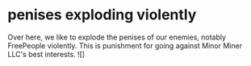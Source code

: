 # penises exploding violently
Over here, we like to explode the penises of our enemies, notably FreePeople violently. This is punishment for going against Minor Miner LLC's best interests.
![]
